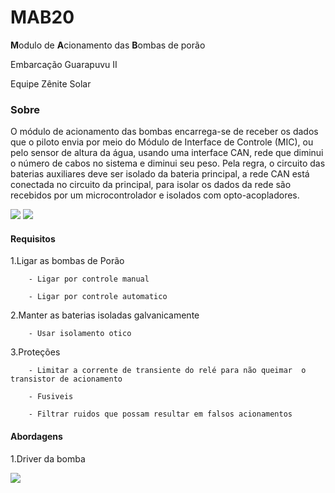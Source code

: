 # MAB20
**M**odulo de **A**cionamento das **B**ombas de porão

Embarcação Guarapuvu II

Equipe Zênite Solar

### Sobre

O módulo de acionamento das bombas encarrega-se de receber os dados que o piloto envia por meio
do Módulo de Interface de Controle (MIC), ou pelo sensor de altura da água, usando uma interface CAN, rede
que diminui o número de cabos no sistema e diminui seu peso.
Pela regra, o circuito das baterias auxiliares deve ser isolado da bateria principal, a rede CAN está
conectada no circuito da principal, para isolar os dados da rede são recebidos por um microcontrolador e
isolados com opto-acopladores.


![](https://github.com/ZeniteSolar/MAB20/blob/master/hardware/IMG/3DUP.png?raw=true)
![](https://github.com/ZeniteSolar/MAB20/blob/master/hardware/IMG/3DDOWN.png?raw=true)

#### Requisitos

   1.Ligar as bombas de Porão
    
        - Ligar por controle manual
    
        - Ligar por controle automatico

   2.Manter as baterias isoladas galvanicamente
     
        - Usar isolamento otico

   3.Proteções
   
        - Limitar a corrente de transiente do relé para não queimar  o transistor de acionamento 
   
        - Fusiveis
   
        - Filtrar ruidos que possam resultar em falsos acionamentos

           

#### Abordagens

 1.Driver da bomba
 
 ![](https://github.com/ZeniteSolar/MAB20/blob/master/hardware/IMG/Pump_Driver.png?raw=true)









